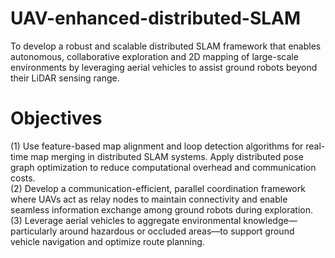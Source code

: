 # UAV-enhanced-distributed-SLAM
To develop a robust and scalable distributed SLAM framework that enables autonomous, collaborative exploration and 2D mapping of large-scale environments by leveraging aerial vehicles to assist ground robots beyond their LiDAR sensing range.

# Objectives
(1)	Use feature-based map alignment and loop detection algorithms for real-time map merging in distributed SLAM systems. Apply distributed pose graph optimization to reduce computational overhead and communication costs.   
(2)	Develop a communication-efficient, parallel coordination framework where UAVs act as relay nodes to maintain connectivity and enable seamless information exchange among ground robots during exploration.   
(3)	Leverage aerial vehicles to aggregate environmental knowledge—particularly around hazardous or occluded areas—to support ground vehicle navigation and optimize route planning.   
